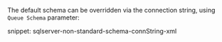 The default schema can be overridden via the connection string, using `Queue Schema` parameter:

snippet: sqlserver-non-standard-schema-connString-xml

